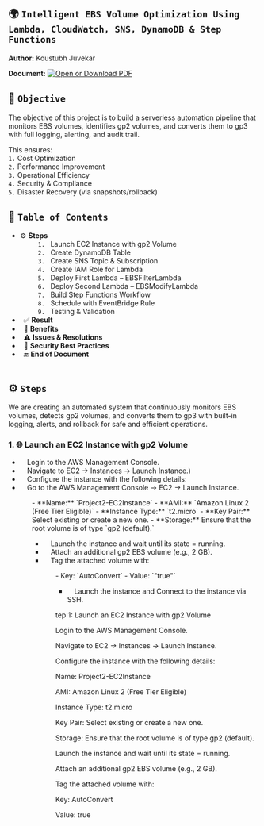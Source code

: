 ## 🌍 `Intelligent EBS Volume Optimization Using Lambda, CloudWatch, SNS, DynamoDB & Step Functions`

**Author:** Koustubh Juvekar <br>

**Document:** [![Open or Download PDF](https://img.shields.io/badge/Download-PDF-blue?logo=adobeacrobatreader)](./Project%20-%20Cross-Region%20Backup%20Replication%20for%20EC2%20using%20AWS%20Backup.pdf)

## 🎯 `Objective`  

The objective of this project is to build a serverless automation pipeline that monitors EBS volumes, identifies gp2 volumes, and converts them to gp3 with full logging, alerting, and audit trail.

This ensures: <br>
`1.` Cost Optimization <br>
`2.` Performance Improvement <br>
`3.` Operational Efficiency <br>
`4.` Security & Compliance <br>
`5.` Disaster Recovery (via snapshots/rollback)
<br>

## 📑 `Table of Contents`<br>
- ⚙️ **Steps** <br>
   &ensp;&ensp;  `1.` &ensp;Launch EC2 Instance with gp2 Volume<br>
   &ensp;&ensp;  `2.` &ensp;Create DynamoDB Table<br>
   &ensp;&ensp;  `3.` &ensp;Create SNS Topic & Subscription<br>
   &ensp;&ensp;  `4.` &ensp;Create IAM Role for Lambda<br>
   &ensp;&ensp;  `5.` &ensp;Deploy First Lambda – EBSFilterLambda<br>
   &ensp;&ensp;  `6.` &ensp;Deploy Second Lambda – EBSModifyLambda<br>
   &ensp;&ensp;  `7.` &ensp;Build Step Functions Workflow<br>
   &ensp;&ensp;  `8.` &ensp;Schedule with EventBridge Rule<br>
   &ensp;&ensp;  `9.` &ensp;Testing & Validation<br>
- &ensp;✅ **Result**
- &ensp;🌟 **Benefits**
- &ensp;⚠️ **Issues & Resolutions**
- &ensp;🔐 **Security Best Practices**
- &ensp;🔚 **End of Document**
<br><br>

## ⚙️ `Steps`  <br>
We are creating an automated system that continuously monitors EBS volumes, detects gp2 volumes, and converts them to gp3 with built-in logging, alerts, and rollback for safe and efficient operations.

### 1. 🌐 **Launch an EC2 Instance with gp2 Volume**
<ul>
    <li>&emsp;Login to the AWS Management Console.</li>
    <li>&emsp;Navigate to EC2 → Instances → Launch Instance.)</li>
    <li>&emsp;Configure the instance with the following details:</li>
    <li>&emsp;Go to the AWS Management Console → EC2 → Launch Instance.</li>
<ul>
            - **Name:** `Project2-EC2Instance`
            - **AMI:** `Amazon Linux 2 (Free Tier Eligible)`
            - **Instance Type:** `t2.micro`
            - **Key Pair:** Select existing or create a new one.</li>
            - **Storage:** Ensure that the root volume is of type `gp2 (default).`
  <ul>
    <li>&emsp;Launch the instance and wait until its state = running.</li>
    <li>&emsp;Attach an additional gp2 EBS volume (e.g., 2 GB).</li>
    <li>&emsp;Tag the attached volume with:</li>
  <ul>
             - Key: `AutoConvert`
             - Value: `"true"`
<ul>
  <li>&emsp;Launch the instance and Connect to the instance via SSH.</li>
</ul>






















tep 1: Launch an EC2 Instance with gp2 Volume

Login to the AWS Management Console.

Navigate to EC2 → Instances → Launch Instance.

Configure the instance with the following details:

Name: Project2-EC2Instance

AMI: Amazon Linux 2 (Free Tier Eligible)

Instance Type: t2.micro

Key Pair: Select existing or create a new one.

Storage: Ensure that the root volume is of type gp2 (default).

Launch the instance and wait until its state = running.

Attach an additional gp2 EBS volume (e.g., 2 GB).

Tag the attached volume with:

Key: AutoConvert

Value: true
